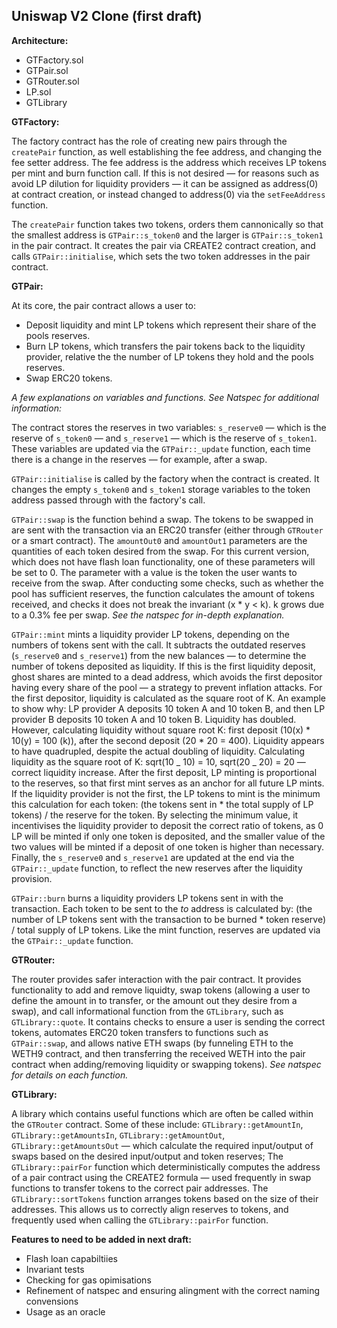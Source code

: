 ## Uniswap V2 Clone (first draft)

**Architecture:**

- GTFactory.sol
- GTPair.sol
- GTRouter.sol
- LP.sol
- GTLibrary

**GTFactory:**

The factory contract has the role of creating new pairs through the `createPair` function, as well establishing the fee address, and changing the fee setter address. The fee address is the address which receives LP tokens per mint and burn function call. If this is not desired — for reasons such as avoid LP dilution for liquidity providers — it can be assigned as address(0) at contract creation, or instead changed to address(0) via the `setFeeAddress` function.

The `createPair` function takes two tokens, orders them cannonically so that the smallest address is `GTPair::s_token0` and the larger is `GTPair::s_token1` in the pair contract. It creates the pair via CREATE2 contract creation, and calls `GTPair::initialise`, which sets the two token addresses in the pair contract.

**GTPair:**

At its core, the pair contract allows a user to:

- Deposit liquidity and mint LP tokens which represent their share of the pools reserves.
- Burn LP tokens, which transfers the pair tokens back to the liquidity provider, relative the the number of LP tokens they hold and the pools reserves.
- Swap ERC20 tokens.

_A few explanations on variables and functions. See Natspec for additional information:_

The contract stores the reserves in two variables: `s_reserve0` — which is the reserve of `s_token0` — and `s_reserve1` — which is the reserve of `s_token1`. These variables are updated via the `GTPair::_update` function, each time there is a change in the reserves — for example, after a swap.

`GTPair::initialise` is called by the factory when the contract is created. It changes the empty `s_token0` and `s_token1` storage variables to the token address passed through with the factory's call.

`GTPair::swap` is the function behind a swap. The tokens to be swapped in are sent with the transaction via an ERC20 transfer (either through `GTRouter` or a smart contract). The `amountOut0` and `amountOut1` parameters are the quantities of each token desired from the swap. For this current version, which does not have flash loan functionality, one of these parameters will be set to 0. The parameter with a value is the token the user wants to receive from the swap. After conducting some checks, such as whether the pool has sufficient reserves, the function calculates the amount of tokens received, and checks it does not break the invariant (x \* y < k). k grows due to a 0.3% fee per swap. _See the natspec for in-depth explanation._

`GTPair::mint` mints a liquidity provider LP tokens, depending on the numbers of tokens sent with the call. It subtracts the outdated reserves (`s_reserve0` and `s_reserve1`) from the new balances — to determine the number of tokens deposited as liquidity. If this is the first liquidity deposit, ghost shares are minted to a dead address, which avoids the first depositor having every share of the pool — a strategy to prevent inflation attacks. For the first depositor, liquidity is calculated as the square root of K. An example to show why: LP provider A deposits 10 token A and 10 token B, and then LP provider B deposits 10 token A and 10 token B. Liquidity has doubled. However, calculating liquidity without square root K: first deposit (10(x) \* 10(y) = 100 (k)), after the second deposit (20 \* 20 = 400). Liquidity appears to have quadrupled, despite the actual doubling of liquidity. Calculating liquidity as the square root of K: sqrt(10 _ 10) = 10, sqrt(20 _ 20) = 20 — correct liquidity increase. After the first deposit, LP minting is proportional to the reserves, so that first mint serves as an anchor for all future LP mints. If the liquidity provider is not the first, the LP tokens to mint is the minimum this calculation for each token: (the tokens sent in \* the total supply of LP tokens) / the reserve for the token. By selecting the minimum value, it incentivises the liquidity provider to deposit the correct ratio of tokens, as 0 LP will be minted if only one token is deposited, and the smaller value of the two values will be minted if a deposit of one token is higher than necessary. Finally, the `s_reserve0` and `s_reserve1` are updated at the end via the `GTPair::_update` function, to reflect the new reserves after the liquidity provision.

`GTPair::burn` burns a liquidity providers LP tokens sent in with the transaction. Each token to be sent to the _to_ address is calculated by: (the number of LP tokens sent with the transaction to be burned \* token reserve) / total supply of LP tokens. Like the mint function, reserves are updated via the `GTPair::_update` function.

**GTRouter:**

The router provides safer interaction with the pair contract. It provides functionality to add and remove liquidty, swap tokens (allowing a user to define the amount in to transfer, or the amount out they desire from a swap), and call informational function from the `GTLibrary`, such as `GTLibrary::quote`. It contains checks to ensure a user is sending the correct tokens, automates ERC20 token transfers to functions such as `GTPair::swap`, and allows native ETH swaps (by funneling ETH to the WETH9 contract, and then transferring the received WETH into the pair contract when adding/removing liquidity or swapping tokens). _See natspec for details on each function._

**GTLibrary:**

A library which contains useful functions which are often be called within the `GTRouter` contract. Some of these include: `GTLibrary::getAmountIn`, `GTLibrary::getAmountsIn`, `GTLibrary::getAmountOut`, `GTLibrary::getAmountsOut` — which calculate the required input/output of swaps based on the desired input/output and token reserves; The `GTLibrary::pairFor` function which deterministically computes the address of a pair contract using the CREATE2 formula — used frequently in swap functions to transfer tokens to the correct pair addresses. The `GTLibrary::sortTokens` function arranges tokens based on the size of their addresses. This allows us to correctly align reserves to tokens, and frequently used when calling the `GTLibrary::pairFor` function.

**Features to need to be added in next draft:**

- Flash loan capabiltiies
- Invariant tests
- Checking for gas opimisations
- Refinement of natspec and ensuring alingment with the correct naming convensions
- Usage as an oracle

